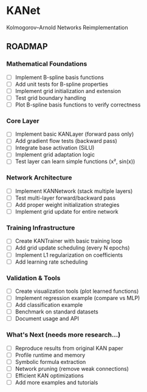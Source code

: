 # KANet
Kolmogorov–Arnold Networks Reimplementation

## ROADMAP

### Mathematical Foundations
- [ ] Implement B-spline basis functions
- [ ] Add unit tests for B-spline properties
- [ ] Implement grid initialization and extension
- [ ] Test grid boundary handling
- [ ] Plot B-spline basis functions to verify correctness

### Core Layer
- [ ] Implement basic KANLayer (forward pass only)
- [ ] Add gradient flow tests (backward pass)
- [ ] Integrate base activation (SiLU)
- [ ] Implement grid adaptation logic
- [ ] Test layer can learn simple functions (x², sin(x))

### Network Architecture
- [ ] Implement KANNetwork (stack multiple layers)
- [ ] Test multi-layer forward/backward pass
- [ ] Add proper weight initialization strategies
- [ ] Implement grid update for entire network

### Training Infrastructure
- [ ] Create KANTrainer with basic training loop
- [ ] Add grid update scheduling (every N epochs)
- [ ] Implement L1 regularization on coefficients
- [ ] Add learning rate scheduling

### Validation & Tools
- [ ] Create visualization tools (plot learned functions)
- [ ] Implement regression example (compare vs MLP)
- [ ] Add classification example
- [ ] Benchmark on standard datasets
- [ ] Document usage and API

### What's Next (needs more research...)
- [ ] Reproduce results from original KAN paper
- [ ] Profile runtime and memory
- [ ] Symbolic formula extraction
- [ ] Network pruning (remove weak connections)
- [ ] Efficient KAN optimizations
- [ ] Add more examples and tutorials
